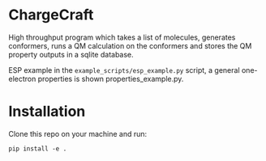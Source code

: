 # ChargeCraft

High throughput program which takes a list of molecules, generates conformers, runs a QM calculation on the conformers and stores the QM property outputs in a sqlite database.


ESP example in the `example_scripts/esp_example.py` script, a general one-electron properties is shown properties_example.py. 

# Installation

Clone this repo on your machine and run:

```
pip install -e .
```